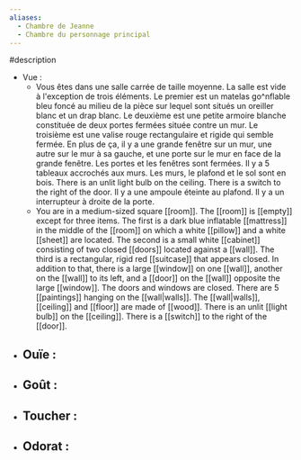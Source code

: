 ```yaml
---
aliases:
  - Chambre de Jeanne
  - Chambre du personnage principal
---
```

#description

- Vue : 
	- Vous êtes dans une salle carrée de taille moyenne. La salle est vide à l'exception de trois éléments. Le premier est un matelas go^nflable bleu foncé au milieu de la pièce sur lequel sont situés un oreiller blanc et un drap blanc. Le deuxième est une petite armoire blanche constituée de deux portes fermées située contre un mur. Le troisième est une valise rouge rectangulaire et rigide qui semble fermée. En plus de ça, il y a une grande fenêtre sur un mur, une autre sur le mur à sa gauche, et une porte sur le mur en face de la grande fenêtre. Les portes et les fenêtres sont fermées. Il y a 5 tableaux accrochés aux murs. Les murs, le plafond et le sol sont en bois. There is an unlit light bulb on the ceiling. There is a switch to the right of the door. Il y a une ampoule éteinte au plafond. Il y a un interrupteur à droite de la porte.
	- You are in a medium-sized square [[room]]. The [[room]] is [[empty]] except for three items. The first is a dark blue inflatable [[mattress]] in the middle of the [[room]] on which a white [[pillow]] and a white [[sheet]] are located. The second is a small white [[cabinet]] consisting of two closed [[doors]] located against a [[wall]]. The third is a rectangular, rigid red [[suitcase]] that appears closed. In addition to that, there is a large [[window]] on one [[wall]], another on the [[wall]] to its left, and a [[door]] on the [[wall]] opposite the large [[window]]. The doors and windows are closed. There are 5 [[paintings]] hanging on the [[wall|walls]]. The [[wall|walls]], [[ceiling]] and [[floor]] are made of [[wood]]. There is an unlit [[light bulb]] on the [[ceiling]]. There is a [[switch]] to the right of the [[door]].
- Ouïe :
	- 
- Goût :
	- 
- Toucher : 
	- 
- Odorat : 
	- 